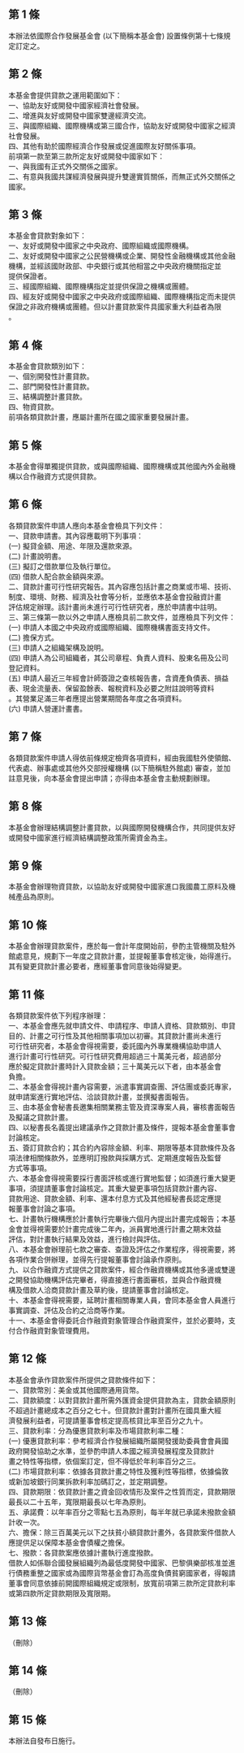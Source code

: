 第 1 條
-------
本辦法依國際合作發展基金會 (以下簡稱本基金會) 設置條例第十七條規  
定訂定之。

第 2 條
-------
本基金會提供貸款之運用範圍如下：  
一、協助友好或開發中國家經濟社會發展。  
二、增進與友好或開發中國家雙邊經濟交流。  
三、與國際組織、國際機構或第三國合作，協助友好或開發中國家之經濟  
    社會發展。  
四、其他有助於國際經濟合作發展或促進國際友好關係事項。  
前項第一款至第三款所定友好或開發中國家如下：  
一、與我國有正式外交關係之國家。  
二、有意與我國共謀經濟發展與提升雙邊實質關係，而無正式外交關係之  
    國家。

第 3 條
-------
本基金會貸款對象如下：  
一、友好或開發中國家之中央政府、國際組織或國際機構。  
二、友好或開發中國家之公民營機構或企業、開發性金融機構或其他金融  
    機構，並經該國財政部、中央銀行或其他相當之中央政府機關指定並  
    提供保證者。  
三、經國際組織、國際機構指定並提供保證之機構或團體。  
四、經友好或開發中國家之中央政府或國際組織、國際機構指定而未提供  
    保證之非政府機構或團體。但以計畫貸款案件具國家重大利益者為限  
    。

第 4 條
-------
本基金會貸款類別如下：  
一、個別開發性計畫貸款。  
二、部門開發性計畫貸款。  
三、結構調整計畫貸款。  
四、物資貸款。  
前項各類貸款計畫，應屬計畫所在國之國家重要發展計畫。

第 5 條
-------
本基金會得單獨提供貸款，或與國際組織、國際機構或其他國內外金融機  
構以合作融資方式提供貸款。

第 6 條
-------
各類貸款案件申請人應向本基金會檢具下列文件：  
一、貸款申請書。其內容應載明下列事項：  
 (一) 擬貸金額、用途、年限及還款來源。  
 (二) 計畫說明書。  
 (三) 擬訂之借款單位及執行單位。  
 (四) 借款人配合款金額與來源。  
二、貸款計畫可行性研究報告。其內容應包括計畫之商業或市場、技術、  
    制度、環境、財務、經濟及社會等分析，並應依本基金會投融資計畫  
    評估規定辦理。該計畫尚未進行可行性研究者，應於申請書中註明。  
三、第三條第一款以外之申請人應檢具前二款文件，並應檢具下列文件：  
 (一) 申請人本國之中央政府或國際組織、國際機構書面支持文件。  
 (二) 擔保方式。  
 (三) 申請人之組織架構及說明。  
 (四) 申請人為公司組織者，其公司章程、負責人資料、股東名冊及公司  
      登記資料。  
 (五) 申請人最近三年經會計師簽證之查核報告書，含資產負債表、損益  
      表、現金流量表、保留盈餘表、報稅資料及必要之附註說明等資料  
      。其營業足滿三年者應提出營業期間各年度之各項資料。  
 (六) 申請人營運計畫書。

第 7 條
-------
各類貸款案件申請人得依前條規定檢齊各項資料，經由我國駐外使領館、  
代表處、辦事處或其他外交部授權機構 (以下簡稱駐外館處) 審查，並加  
註意見後，向本基金會提出申請；亦得由本基金會主動規劃辦理。

第 8 條
-------
本基金會辦理結構調整計畫貸款，以與國際開發機構合作，共同提供友好  
或開發中國家進行經濟結構調整政策所需資金為主。

第 9 條
-------
本基金會辦理物資貸款，以協助友好或開發中國家進口我國農工原料及機  
械產品為原則。

第 10 條
--------
本基金會辦理貸款案件，應於每一會計年度開始前，參酌主管機關及駐外  
館處意見，規劃下一年度之貸款計畫，並提報董事會核定後，始得進行。  
其有變更貸款計畫必要者，應經董事會同意後始得變更。

第 11 條
--------
各類貸款案件依下列程序辦理：  
一、本基金會應先就申請文件、申請程序、申請人資格、貸款類別、申貸  
    目的、計畫之可行性及其他相關事項加以初審。其貸款計畫尚未進行  
    可行性研究者，本基金會得視需要，委託國內外專業機構協助申請人  
    進行計畫可行性研究。可行性研究費用超過三十萬美元者，超過部分  
    應於擬定貸款計畫時計入貸款金額；三十萬美元以下者，由本基金會  
    負擔。  
二、本基金會得視計畫內容需要，派遣事實調查團、評估團或委託專家，  
    就申請案進行實地評估、洽談貸款計畫，並撰擬書面報告。  
三、由本基金會秘書長邀集相關業務主管及資深專案人員，審核書面報告  
    及擬議之貸款計畫。  
四、以秘書長名義提出建議承作之貸款計畫及條件，提報本基金會董事會  
    討論核定。  
五、簽訂貸款合約；其合約內容除金額、利率、期限等基本貸款條件及各  
    項法律相關條款外，並應明訂撥款與採購方式、定期進度報告及監督  
    方式等事項。  
六、本基金會得視需要採行書面評核或進行實地監督；如須進行重大變更  
    事項，須提請董事會討論核定。其重大變更事項包括貸款計畫內容、  
    貸款用途、貸款金額、利率、還本付息方式及其他經秘書長認定應提  
    報董事會討論之事項。  
七、計畫執行機構應於計畫執行完畢後六個月內提出計畫完成報告；本基  
    金會並得視需要於計畫完成後二年內，派員實地進行計畫之期末效益  
    評估，對計畫執行結果及效益，進行檢討與評估。  
八、本基金會辦理前七款之審查、查證及評估之作業程序，得視需要，將  
    各項作業合併辦理，並得先行提報董事會討論承作原則。  
九、以合作融資方式提供之貸款案件，經合作融資機構或其他多邊或雙邊  
    之開發協助機構評估完畢者，得直接進行書面審核，並與合作融資機  
    構及借款人洽商貸款計畫及草約後，提請董事會討論核定。  
十、本基金會得視需要，延聘計畫相關專業人員，會同本基金會人員進行  
    事實調查、評估及合約之洽商等作業。  
十一、本基金會得委託合作融資對象管理合作融資案件，並於必要時，支  
      付合作融資對象管理費用。

第 12 條
--------
本基金會承作貸款案件所提供之貸款條件如下：  
一、貸款幣別：美金或其他國際通用貨幣。  
二、貸款額度：以對貸款計畫所需外匯資金提供貸款為主，貸款金額原則  
    不超過計畫總成本之百分之七十。但貸款計畫對計畫所在國具重大經  
    濟發展利益者，可提請董事會核定提高核貸比率至百分之九十。  
三、貸款利率：分為優惠貸款利率及市場貸款利率二種：  
 (一) 優惠貸款利率：參考經濟合作發展組織所屬開發援助委員會會員國  
      政府開發協助之水準，並參酌申請人本國之經濟發展程度及貸款計  
      畫之特性等指標，依個案訂定，但不得低於年利率百分之三。  
 (二) 市場貸款利率：依據各貸款計畫之特性及獲利性等指標，依據倫敦  
      或新加坡銀行同業拆款利率加碼訂之，並定期調整。  
四、貸款期限：依貸款計畫之資金回收情形及案件之性質而定，貸款期限  
    最長以二十五年，寬限期最長以七年為原則。  
五、承諾費：以年率百分之零點七五為原則，每半年就已承諾未撥款金額  
    計收一次。  
六、擔保：除三百萬美元以下之扶貧小額貸款計畫外，各貸款案件借款人  
    應提供足以保障本基金會債權之擔保。  
七、撥款：各貸款案應依據計畫執行進度撥款。  
借款人如係聯合國發展組織列為最低度開發中國家、巴黎俱樂部核准並進  
行債務重整之國家或為國際貨幣基金會訂為高度負債貧窮國家者，得報請  
董事會同意依據前開國際組織規定或限制，放寬前項第三款所定貸款利率  
或第四款所定貸款期限及寬限期。

第 13 條
--------
（刪除）

第 14 條
--------
（刪除）

第 15 條
--------
本辦法自發布日施行。


